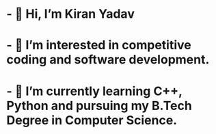 # - 👋 Hi, I’m Kiran Yadav
# - 👀 I’m interested in competitive coding and software development.
# - 🌱 I’m currently learning C++, Python and pursuing my B.Tech Degree in Computer Science.
